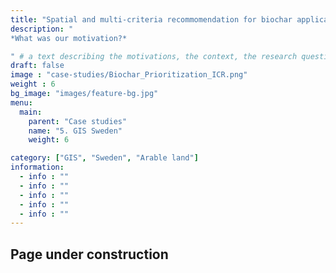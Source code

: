 ```yaml
---
title: "Spatial and multi-criteria recommomendation for biochar application to arable land in Sweden"
description: "
*What was our motivation?*

" # a text describing the motivations, the context, the research questions, attratively
draft: false
image : "case-studies/Biochar_Prioritization_ICR.png"
weight : 6
bg_image: "images/feature-bg.jpg"
menu:
  main:
    parent: "Case studies"
    name: "5. GIS Sweden"
    weight: 6

category: ["GIS", "Sweden", "Arable land"]
information:
  - info : ""
  - info : ""
  - info : ""
  - info : ""
  - info : ""
---
```


## Page under construction 


